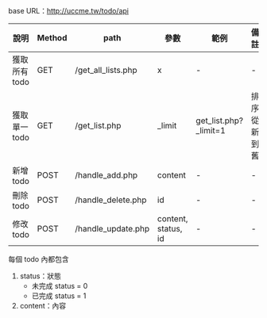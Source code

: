 
base URL：http://uccme.tw/todo/api

| 說明 | Method | path | 參數 | 範例 | 備註 |
|---|---|---|---|---|---|
| 獲取所有 todo | GET | /get_all_lists.php | x | - | - |
| 獲取單一 todo | GET | /get_list.php | \_limit | get_list.php?_limit=1 | 排序從新到舊 |
| 新增 todo | POST | /handle_add.php | content | - | - |
| 刪除 todo | POST | /handle_delete.php | id | - | - |
| 修改 todo | POST | /handle_update.php | content, status, id | - | - |

每個 todo 內都包含
1. status：狀態
   - 未完成 status = 0
   - 已完成 status = 1
2. content：內容
